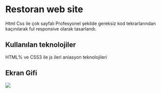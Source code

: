 <h1>Restoran web site </h1>
 Html Css ile çok sayfalı Profesyonel şekilde gereksiz kod tekrarlarından kaçınılarak ful responsive olarak  tasarlandı.

<h2>Kullanılan teknolojiler </h2>

HTML% ve CSS3 ile js  ileri aniasyon teknolojileri 

<h2>Ekran Gifi</h2>

![](ekran.gif)
